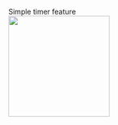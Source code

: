 Simple timer feature  
<img src="https://github.com/user-attachments/assets/e1b9446e-dab5-4dab-8691-ea60ea000564" width="200" />
